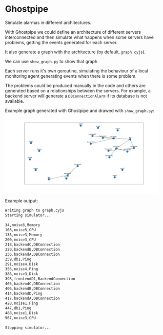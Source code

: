 # Ghostpipe

Simulate alarmas in different architectures.

With Ghostpipe we could define an architecture of different servers interconnected and then simulate what
happens when some servers have problems, getting the events generated for each server.

It also generate a graph with the architecture (by default, ``graph.cyjs``).

We can use ``show_graph.py`` to show that graph.

Each server runs it's own goroutine, simulating the behaviour of a local monitoring agent
generating events when there is some problem.

The problems could be produced manually in the code and others are generated based on a relationships
between the servers. For example, a backend server will generate a ``DBConnectionAlarm`` if its database
is not available.

Example graph generated with Ghostpipe and drawed with ``show_graph.py``:
![example graph](example_graph.png)

Example output:
```
Writing graph to graph.cyjs
Starting simulator...

34,noise8,Memory
108,noise5,CPU
136,noise3,Memory
200,noise3,CPU
218,backendC,DBConnection
220,backendB,DBConnection
236,backendA,DBConnection
259,db1,Ping
291,noise4,Disk
356,noise4,Ping
386,noise3,Disk
398,frontendD1,BackendConnection
405,backendC,DBConnection
406,backendB,DBConnection
414,backendD,Ping
417,backendA,DBConnection
428,noise1,Ping
447,db1,Ping
488,noise1,Disk
567,noise3,CPU

Stopping simulator...
```
